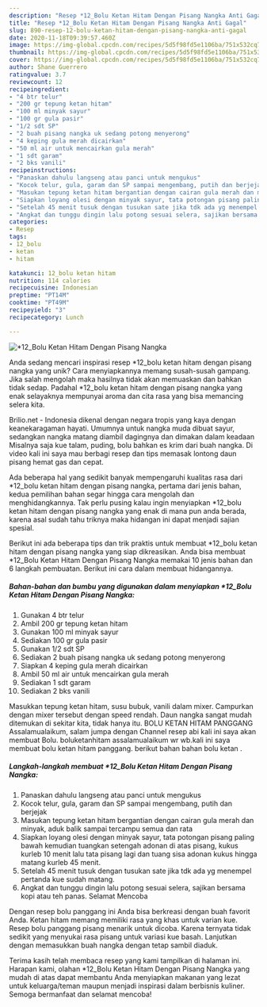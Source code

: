 ```yaml
---
description: "Resep *12_Bolu Ketan Hitam Dengan Pisang Nangka Anti Gagal"
title: "Resep *12_Bolu Ketan Hitam Dengan Pisang Nangka Anti Gagal"
slug: 890-resep-12-bolu-ketan-hitam-dengan-pisang-nangka-anti-gagal
date: 2020-11-18T09:39:57.460Z
image: https://img-global.cpcdn.com/recipes/5d5f98fd5e1106ba/751x532cq70/12_bolu-ketan-hitam-dengan-pisang-nangka-foto-resep-utama.jpg
thumbnail: https://img-global.cpcdn.com/recipes/5d5f98fd5e1106ba/751x532cq70/12_bolu-ketan-hitam-dengan-pisang-nangka-foto-resep-utama.jpg
cover: https://img-global.cpcdn.com/recipes/5d5f98fd5e1106ba/751x532cq70/12_bolu-ketan-hitam-dengan-pisang-nangka-foto-resep-utama.jpg
author: Shane Guerrero
ratingvalue: 3.7
reviewcount: 12
recipeingredient:
- "4 btr telur"
- "200 gr tepung ketan hitam"
- "100 ml minyak sayur"
- "100 gr gula pasir"
- "1/2 sdt SP"
- "2 buah pisang nangka uk sedang potong menyerong"
- "4 keping gula merah dicairkan"
- "50 ml air untuk mencairkan gula merah"
- "1 sdt garam"
- "2 bks vanili"
recipeinstructions:
- "Panaskan dahulu langseng atau panci untuk mengukus"
- "Kocok telur, gula, garam dan SP sampai mengembang, putih dan berjejak"
- "Masukan tepung ketan hitam bergantian dengan cairan gula merah dan minyak, aduk balik sampai tercampu semua dan rata"
- "Siapkan loyang olesi dengan minyak sayur, tata potongan pisang paling bawah kemudian tuangkan setengah adonan di atas pisang, kukus kurleb 10 menit lalu tata pisang lagi dan tuang sisa adonan kukus hingga matang kurleb 45 menit."
- "Setelah 45 menit tusuk dengan tusukan sate jika tdk ada yg menempel pertanda kue sudah matang."
- "Angkat dan tunggu dingin lalu potong sesuai selera, sajikan bersama kopi atau teh panas. Selamat Mencoba"
categories:
- Resep
tags:
- 12_bolu
- ketan
- hitam

katakunci: 12_bolu ketan hitam 
nutrition: 114 calories
recipecuisine: Indonesian
preptime: "PT14M"
cooktime: "PT49M"
recipeyield: "3"
recipecategory: Lunch

---
```



![*12_Bolu Ketan Hitam Dengan Pisang Nangka](https://img-global.cpcdn.com/recipes/5d5f98fd5e1106ba/751x532cq70/12_bolu-ketan-hitam-dengan-pisang-nangka-foto-resep-utama.jpg)

Anda sedang mencari inspirasi resep *12_bolu ketan hitam dengan pisang nangka yang unik? Cara menyiapkannya memang susah-susah gampang. Jika salah mengolah maka hasilnya tidak akan memuaskan dan bahkan tidak sedap. Padahal *12_bolu ketan hitam dengan pisang nangka yang enak selayaknya mempunyai aroma dan cita rasa yang bisa memancing selera kita.

Brilio.net - Indonesia dikenal dengan negara tropis yang kaya dengan keanekaragaman hayati. Umumnya untuk nangka muda dibuat sayur, sedangkan nangka matang diambil dagingnya dan dimakan dalam keadaan Misalnya saja kue talam, puding, bolu bahkan es krim dari buah nangka. Di video kali ini saya mau berbagi resep dan tips memasak lontong daun pisang hemat gas dan cepat.

Ada beberapa hal yang sedikit banyak mempengaruhi kualitas rasa dari *12_bolu ketan hitam dengan pisang nangka, pertama dari jenis bahan, kedua pemilihan bahan segar hingga cara mengolah dan menghidangkannya. Tak perlu pusing kalau ingin menyiapkan *12_bolu ketan hitam dengan pisang nangka yang enak di mana pun anda berada, karena asal sudah tahu triknya maka hidangan ini dapat menjadi sajian spesial.


Berikut ini ada beberapa tips dan trik praktis untuk membuat *12_bolu ketan hitam dengan pisang nangka yang siap dikreasikan. Anda bisa membuat *12_Bolu Ketan Hitam Dengan Pisang Nangka memakai 10 jenis bahan dan 6 langkah pembuatan. Berikut ini cara dalam membuat hidangannya.

<!--inarticleads1-->

##### Bahan-bahan dan bumbu yang digunakan dalam menyiapkan *12_Bolu Ketan Hitam Dengan Pisang Nangka:

1. Gunakan 4 btr telur
1. Ambil 200 gr tepung ketan hitam
1. Gunakan 100 ml minyak sayur
1. Sediakan 100 gr gula pasir
1. Gunakan 1/2 sdt SP
1. Sediakan 2 buah pisang nangka uk sedang potong menyerong
1. Siapkan 4 keping gula merah dicairkan
1. Ambil 50 ml air untuk mencairkan gula merah
1. Sediakan 1 sdt garam
1. Sediakan 2 bks vanili


Masukkan tepung ketan hitam, susu bubuk, vanili dalam mixer. Campurkan dengan mixer tersebut dengan speed rendah. Daun nangka sangat mudah ditemukan di sekitar kita, tidak hanya itu. BOLU KETAN HITAM PANGGANG Assalamualaikum, salam jumpa dengan Channel resep abi kali ini saya akan membuat Bolu. boluketanhitam assalamualaikum wr wb.kali ini saya membuat bolu ketan hitam panggang. berikut bahan bahan bolu ketan . 

<!--inarticleads2-->

##### Langkah-langkah membuat *12_Bolu Ketan Hitam Dengan Pisang Nangka:

1. Panaskan dahulu langseng atau panci untuk mengukus
1. Kocok telur, gula, garam dan SP sampai mengembang, putih dan berjejak
1. Masukan tepung ketan hitam bergantian dengan cairan gula merah dan minyak, aduk balik sampai tercampu semua dan rata
1. Siapkan loyang olesi dengan minyak sayur, tata potongan pisang paling bawah kemudian tuangkan setengah adonan di atas pisang, kukus kurleb 10 menit lalu tata pisang lagi dan tuang sisa adonan kukus hingga matang kurleb 45 menit.
1. Setelah 45 menit tusuk dengan tusukan sate jika tdk ada yg menempel pertanda kue sudah matang.
1. Angkat dan tunggu dingin lalu potong sesuai selera, sajikan bersama kopi atau teh panas. Selamat Mencoba


Dengan resep bolu panggang ini Anda bisa berkreasi dengan buah favorit Anda. Ketan hitam memang memiliki rasa yang khas untuk varian kue. Resep bolu panggang pisang menarik untuk dicoba. Karena ternyata tidak sedikit yang menyukai rasa pisang untuk variasi kue basah. Lanjutkan dengan memasukkan buah nangka dengan tetap sambil diaduk. 

Terima kasih telah membaca resep yang kami tampilkan di halaman ini. Harapan kami, olahan *12_Bolu Ketan Hitam Dengan Pisang Nangka yang mudah di atas dapat membantu Anda menyiapkan makanan yang lezat untuk keluarga/teman maupun menjadi inspirasi dalam berbisnis kuliner. Semoga bermanfaat dan selamat mencoba!
